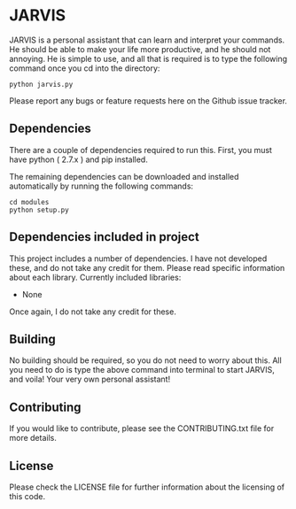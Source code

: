 # JARVIS
JARVIS is a personal assistant that can learn and interpret your commands. He should be able to make your life more productive, and he should not annoying. He is simple to use, and all that is required is to type the following command once you cd into the directory:

```
python jarvis.py
```

Please report any bugs or feature requests here on the Github issue tracker.

## Dependencies
There are a couple of dependencies required to run this. First, you must have python ( 2.7.x ) and pip installed.

The remaining dependencies can be downloaded and installed automatically by running the following commands:

```
cd modules
python setup.py
```

## Dependencies included in project

This project includes a number of dependencies. I have not developed these, and do not take any credit for them. Please read specific information about each library. Currently included libraries:

- None

Once again, I do not take any credit for these.

## Building
No building should be required, so you do not need to worry about this. All you need to do is type the above command into terminal to start JARVIS, and voila! Your very own personal assistant!

## Contributing
If you would like to contribute, please see the CONTRIBUTING.txt file for more details.

## License
Please check the LICENSE file for further information about the licensing of this code.
